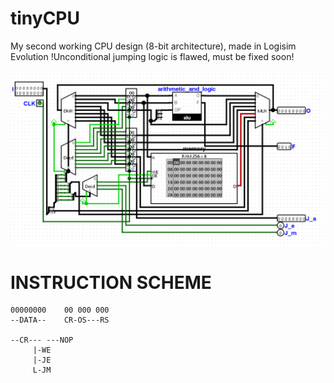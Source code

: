 # tinyCPU
My second working CPU design (8-bit architecture), made in Logisim Evolution
!Unconditional jumping logic is flawed, must be fixed soon!

![CPU architecture iwthout the instruction loading and the details of the ALU](image.png)

# INSTRUCTION SCHEME

    00000000	00 000 000
    --DATA--	CR-OS---RS
    
    --CR---	---NOP
    	 |-WE
    	 |-JE
    	 L-JM
